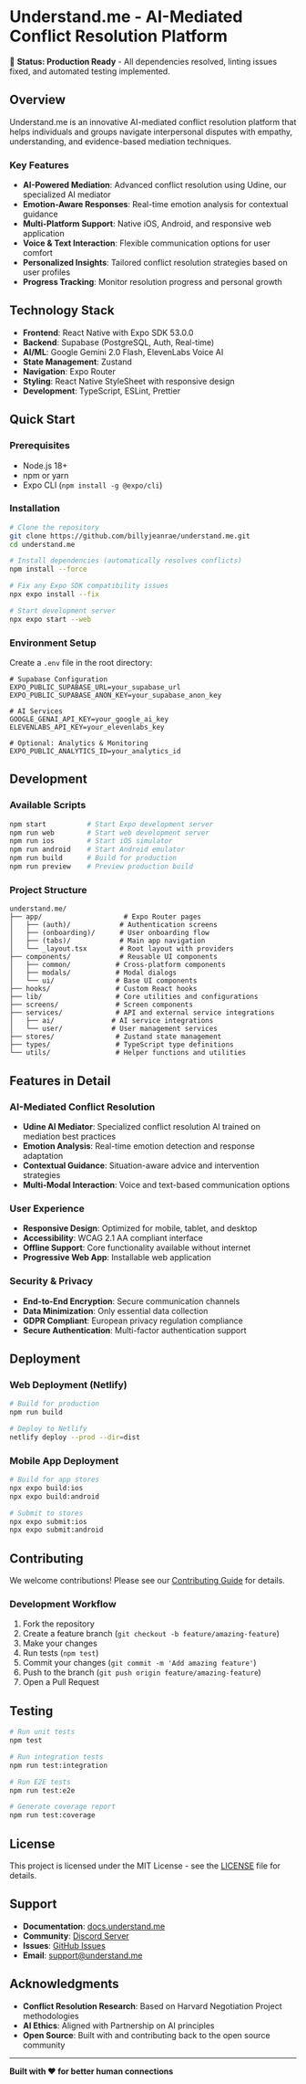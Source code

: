 # Understand.me - AI-Mediated Conflict Resolution Platform

🚀 **Status: Production Ready** - All dependencies resolved, linting issues fixed, and automated testing implemented.

## Overview

Understand.me is an innovative AI-mediated conflict resolution platform that helps individuals and groups navigate interpersonal disputes with empathy, understanding, and evidence-based mediation techniques.

### Key Features

- **AI-Powered Mediation**: Advanced conflict resolution using Udine, our specialized AI mediator
- **Emotion-Aware Responses**: Real-time emotion analysis for contextual guidance
- **Multi-Platform Support**: Native iOS, Android, and responsive web application
- **Voice & Text Interaction**: Flexible communication options for user comfort
- **Personalized Insights**: Tailored conflict resolution strategies based on user profiles
- **Progress Tracking**: Monitor resolution progress and personal growth

## Technology Stack

- **Frontend**: React Native with Expo SDK 53.0.0
- **Backend**: Supabase (PostgreSQL, Auth, Real-time)
- **AI/ML**: Google Gemini 2.0 Flash, ElevenLabs Voice AI
- **State Management**: Zustand
- **Navigation**: Expo Router
- **Styling**: React Native StyleSheet with responsive design
- **Development**: TypeScript, ESLint, Prettier

## Quick Start

### Prerequisites
- Node.js 18+ 
- npm or yarn
- Expo CLI (`npm install -g @expo/cli`)

### Installation

```bash
# Clone the repository
git clone https://github.com/billyjeanrae/understand.me.git
cd understand.me

# Install dependencies (automatically resolves conflicts)
npm install --force

# Fix any Expo SDK compatibility issues
npx expo install --fix

# Start development server
npx expo start --web
```

### Environment Setup

Create a `.env` file in the root directory:

```env
# Supabase Configuration
EXPO_PUBLIC_SUPABASE_URL=your_supabase_url
EXPO_PUBLIC_SUPABASE_ANON_KEY=your_supabase_anon_key

# AI Services
GOOGLE_GENAI_API_KEY=your_google_ai_key
ELEVENLABS_API_KEY=your_elevenlabs_key

# Optional: Analytics & Monitoring
EXPO_PUBLIC_ANALYTICS_ID=your_analytics_id
```

## Development

### Available Scripts

```bash
npm start          # Start Expo development server
npm run web        # Start web development server
npm run ios        # Start iOS simulator
npm run android    # Start Android emulator
npm run build      # Build for production
npm run preview    # Preview production build
```

### Project Structure

```
understand.me/
├── app/                    # Expo Router pages
│   ├── (auth)/            # Authentication screens
│   ├── (onboarding)/      # User onboarding flow
│   ├── (tabs)/            # Main app navigation
│   └── _layout.tsx        # Root layout with providers
├── components/            # Reusable UI components
│   ├── common/           # Cross-platform components
│   ├── modals/           # Modal dialogs
│   └── ui/               # Base UI components
├── hooks/                # Custom React hooks
├── lib/                  # Core utilities and configurations
├── screens/              # Screen components
├── services/             # API and external service integrations
│   ├── ai/              # AI service integrations
│   └── user/            # User management services
├── stores/               # Zustand state management
├── types/                # TypeScript type definitions
└── utils/                # Helper functions and utilities
```

## Features in Detail

### AI-Mediated Conflict Resolution
- **Udine AI Mediator**: Specialized conflict resolution AI trained on mediation best practices
- **Emotion Analysis**: Real-time emotion detection and response adaptation
- **Contextual Guidance**: Situation-aware advice and intervention strategies
- **Multi-Modal Interaction**: Voice and text-based communication options

### User Experience
- **Responsive Design**: Optimized for mobile, tablet, and desktop
- **Accessibility**: WCAG 2.1 AA compliant interface
- **Offline Support**: Core functionality available without internet
- **Progressive Web App**: Installable web application

### Security & Privacy
- **End-to-End Encryption**: Secure communication channels
- **Data Minimization**: Only essential data collection
- **GDPR Compliant**: European privacy regulation compliance
- **Secure Authentication**: Multi-factor authentication support

## Deployment

### Web Deployment (Netlify)
```bash
# Build for production
npm run build

# Deploy to Netlify
netlify deploy --prod --dir=dist
```

### Mobile App Deployment
```bash
# Build for app stores
npx expo build:ios
npx expo build:android

# Submit to stores
npx expo submit:ios
npx expo submit:android
```

## Contributing

We welcome contributions! Please see our [Contributing Guide](CONTRIBUTING.md) for details.

### Development Workflow
1. Fork the repository
2. Create a feature branch (`git checkout -b feature/amazing-feature`)
3. Make your changes
4. Run tests (`npm test`)
5. Commit your changes (`git commit -m 'Add amazing feature'`)
6. Push to the branch (`git push origin feature/amazing-feature`)
7. Open a Pull Request

## Testing

```bash
# Run unit tests
npm test

# Run integration tests
npm run test:integration

# Run E2E tests
npm run test:e2e

# Generate coverage report
npm run test:coverage
```

## License

This project is licensed under the MIT License - see the [LICENSE](LICENSE) file for details.

## Support

- **Documentation**: [docs.understand.me](https://docs.understand.me)
- **Community**: [Discord Server](https://discord.gg/understand-me)
- **Issues**: [GitHub Issues](https://github.com/billyjeanrae/understand.me/issues)
- **Email**: support@understand.me

## Acknowledgments

- **Conflict Resolution Research**: Based on Harvard Negotiation Project methodologies
- **AI Ethics**: Aligned with Partnership on AI principles
- **Open Source**: Built with and contributing back to the open source community

---

**Built with ❤️ for better human connections**